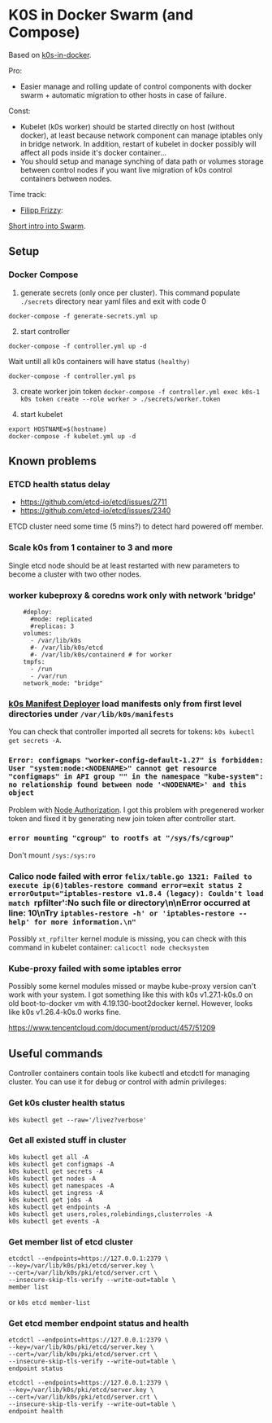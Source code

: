 # K0S in Docker Swarm (and Compose)

Based on [k0s-in-docker](https://docs.k0sproject.io/v1.27.1+k0s.0/k0s-in-docker/).

Pro:
- Easier manage and rolling update of control components with docker swarm + automatic migration to other hosts in case of failure.

Const:
- Kubelet (k0s worker) should be started directly on host (without docker), at least because network component can manage iptables only in bridge network.
In addition, restart of kubelet in docker possibly will affect all pods inside it's docker container...
- You should setup and manage synching of data path or volumes storage between control nodes if you want live migration of k0s control containers between nodes.

Time track:
- [Filipp Frizzy](https://github.com/Friz-zy/): 

[Short intro into Swarm](https://gabrieltanner.org/blog/docker-swarm/).

## Setup

### Docker Compose

1) generate secrets (only once per cluster).
This command populate `./secrets` directory near yaml files and exit with code 0
```
docker-compose -f generate-secrets.yml up
```

2) start controller
```
docker-compose -f controller.yml up -d
```

Wait untill all k0s containers will have status `(healthy)`
```
docker-compose -f controller.yml ps
```

3) create worker join token
`docker-compose -f controller.yml exec k0s-1 k0s token create --role worker > ./secrets/worker.token`

4) start kubelet
```
export HOSTNAME=$(hostname)
docker-compose -f kubelet.yml up -d
```

## Known problems

### ETCD health status delay
- https://github.com/etcd-io/etcd/issues/2711
- https://github.com/etcd-io/etcd/issues/2340

ETCD cluster need some time (5 mins?) to detect hard powered off member.

### Scale k0s from 1 container to 3 and more

Single etcd node should be at least restarted with new parameters to become a cluster with two other nodes.

### worker kubeproxy & coredns work only with network 'bridge'

```
    #deploy:
      #mode: replicated
      #replicas: 3
    volumes:
      - /var/lib/k0s
      #- /var/lib/k0s/etcd
      #- /var/lib/k0s/containerd # for worker
    tmpfs:
      - /run
      - /var/run
    network_mode: "bridge"
```

### [k0s Manifest Deployer](https://docs.k0sproject.io/v1.27.1+k0s.0/manifests/) load manifests only from first level directories under `/var/lib/k0s/manifests`

You can check that controller imported all secrets for tokens: `k0s kubectl get secrets -A`.

### `Error: configmaps "worker-config-default-1.27" is forbidden: User "system:node:<NODENAME>" cannot get resource "configmaps" in API group "" in the namespace "kube-system": no relationship found between node '<NODENAME>' and this object`

Problem with [Node Authorization](https://kubernetes.io/docs/reference/access-authn-authz/node/).
I got this problem with pregenered worker token and fixed it by generating new join token after controller start.

### `error mounting "cgroup" to rootfs at "/sys/fs/cgroup"`

Don't mount `/sys:/sys:ro`

### Calico node failed with error `felix/table.go 1321: Failed to execute ip(6)tables-restore command error=exit status 2 errorOutput="iptables-restore v1.8.4 (legacy): Couldn't load match `rpfilter':No such file or directory\n\nError occurred at line: 10\nTry `iptables-restore -h' or 'iptables-restore --help' for more information.\n"`

Possibly `xt_rpfilter` kernel module is missing, you can check with this command in kubelet container:
`calicoctl node checksystem`

### Kube-proxy failed with some iptables error

Possibly some kernel modules missed or maybe kube-proxy version can't work with your system.
I got something like this with k0s v1.27.1-k0s.0 on old boot-to-docker vm with 4.19.130-boot2docker kernel.
However, looks like k0s v1.26.4-k0s.0 works fine.

https://www.tencentcloud.com/document/product/457/51209

## Useful commands
Controller containers contain tools like kubectl and etcdctl for managing cluster.
You can use it for debug or control with admin privileges:

### Get k0s cluster health status

`k0s kubectl get --raw='/livez?verbose'`

### Get all existed stuff in cluster

```
k0s kubectl get all -A
k0s kubectl get configmaps -A
k0s kubectl get secrets -A
k0s kubectl get nodes -A
k0s kubectl get namespaces -A
k0s kubectl get ingress -A
k0s kubectl get jobs -A
k0s kubectl get endpoints -A
k0s kubectl get users,roles,rolebindings,clusterroles -A
k0s kubectl get events -A
```

### Get member list of etcd cluster
```
etcdctl --endpoints=https://127.0.0.1:2379 \
--key=/var/lib/k0s/pki/etcd/server.key \
--cert=/var/lib/k0s/pki/etcd/server.crt \
--insecure-skip-tls-verify --write-out=table \
member list
```
or
`k0s etcd member-list`

### Get etcd member endpoint status and health

```
etcdctl --endpoints=https://127.0.0.1:2379 \
--key=/var/lib/k0s/pki/etcd/server.key \
--cert=/var/lib/k0s/pki/etcd/server.crt \
--insecure-skip-tls-verify --write-out=table \
endpoint status
```

```
etcdctl --endpoints=https://127.0.0.1:2379 \
--key=/var/lib/k0s/pki/etcd/server.key \
--cert=/var/lib/k0s/pki/etcd/server.crt \
--insecure-skip-tls-verify --write-out=table \
endpoint health
```

